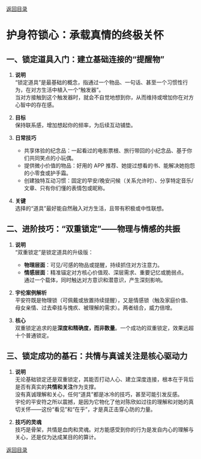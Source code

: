 [返回目录](/README.md)

# 护身符锁心：承载真情的终极关怀

## 一、锁定道具入门：建立基础连接的“提醒物”

1. **说明**  
   “锁定道具”是最基础的概念，指通过一个物品、一句话、甚至一个习惯性行为，在对方生活中植入一个“触发器”。  
   当对方接触到这个触发器时，就会不自觉地想到你，从而维持或增加你在对方心智中的存在感。

2. **目标**  
   保持联系感，增加想起你的频率，为后续互动铺垫。

3. **日常技巧**  
   - 共享体验的纪念品：一起看过的电影票根、旅行带回的小纪念品、基于你们共同笑点的小玩偶。  
   - 提供微小价值的物品：好用的 APP 推荐、她提过想看的书、能解决她抱怨的小零食或护手霜。  
   - 创建独特互动习惯：固定的早安/晚安问候（关系允许时）、分享特定音乐/文章、只有你们懂的表情包或昵称。

4. **关键**  
   选择的“道具”最好能自然融入对方生活，且带有积极或中性联想。

## 二、进阶技巧：“双重锁定”——物理与情感的共振

1. **说明**  
   “双重锁定”是锁定道具的升级版：  
   - **物理层面**：可见/可感的物品或提醒，持续抓住对方注意力。  
   - **情感层面**：精准锚定对方核心价值观、深层需求、重要记忆或脆弱点。  
   通过一个载体，同时触达对方意识和潜意识，产生深刻影响。

2. **宇伦案例解析**  
   平安符既是物理锁（可佩戴或放置持续提醒），又是情感锁（触及家庭价值、母女亲情、过去牵挂与愧疚、被理解的需求）。两者结合，威力倍增。

3. **核心**  
   双重锁定追求的是**深度和精确度，而非数量**。一个成功的双重锁定，效果远超十个普通锁定。

## 三、锁定成功的基石：共情与真诚关注是核心驱动力

1. **说明**  
   无论基础锁定还是双重锁定，其能否打动人心、建立深度连接，根本在于背后是否有真实的**共情和关注**作为支撑。  
   没有真诚理解和关心，任何“道具”都是冰冷的技巧，甚至可能引发反感。  
   宇伦的平安符之所以震撼，是因为它物化了他对陈欣如过往的理解和对她的真切关怀——这份“看见”和“在乎”，才是真正击穿心防的力量。

2. **技巧的灵魂**  
   技巧是骨架，共情是血肉和灵魂。对方能感受到你的行为是发自内心的理解与关心，还是仅为达成某目的的算计。

[返回目录](/README.md)